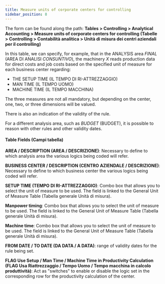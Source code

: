 ```yaml
---
title: Measure units of corporate centers for controlling
sidebar_position: 8
---
```


The form can be found along the path: **Tables > Controlling > Analytical Accounting > Measure units of corporate centers for controlling (Tabelle > Controlling > Contabilità analitica > Unità di misura dei centri aziendali per il controlling)**

In this table, we can specify, for example, that in the ANALYSIS area *FINAL* (AREA DI ANALISI *CONSUNTIVO*), the machinery *X* reads production data for direct costs and job costs based on the specified unit of measure for each business center regarding:

- THE SETUP TIME (IL TEMPO DI RI-ATTREZZAGGIO)
- MAN TIME (IL TEMPO UOMO)
- MACHINE TIME (IL TEMPO MACCHINA)

The three measures are not all mandatory, but depending on the center, one, two, or three dimensions will be valued.

There is also an indication of the validity of the rule.

For a different analysis area, such as *BUDGET* (BUDGET), it is possible to reason with other rules and other validity dates.

#### Table Fields (Campi tabella)

**AREA / DESCRIPTION (AREA / DESCRIZIONE)**: Necessary to define to which analysis area the various logics being coded will refer.

**BUSINESS CENTER / DESCRIPTION (CENTRO AZIENDALE / DESCRIZIONE)**: Necessary to define to which business center the various logics being coded will refer.

**SETUP TIME (TEMPO DI RI-ATTREZZAGGIO)**: Combo box that allows you to select the unit of measure to be used. The field is linked to the General Unit of Measure Table (Tabella generale Unità di misura).

**Manpower timing**: Combo box that allows you to select the unit of measure to be used. The field is linked to the General Unit of Measure Table (Tabella generale Unità di misura).

**Machine time**: Combo box that allows you to select the unit of measure to be used. The field is linked to the General Unit of Measure Table (Tabella generale Unità di misura).

**FROM DATE / TO DATE (DA DATA / A DATA)**: range of validity dates for the rule being set.

**FLAG Use Setup / Man Time / Machine Time in Productivity Calculation (FLAG Usa Riattrezzaggio / Tempo Uomo / Tempo macchina in calcolo produttività)**: Act as "switches" to enable or disable the logic set in the corresponding row for the productivity calculation of the center.